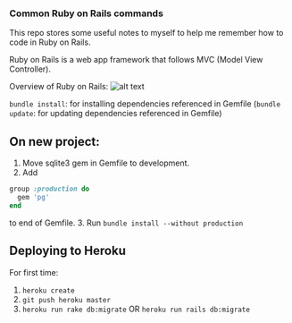 ### Common Ruby on Rails commands

This repo stores some useful notes to myself to help me remember how to code in Ruby on Rails. 

Ruby on Rails is a web app framework that follows MVC (Model View Controller).

Overview of Ruby on Rails:
![alt text](https://i.stack.imgur.com/Sf2OQ.png "Visual Overview of Ruby on Rails")

`bundle install`: for installing dependencies referenced in Gemfile
(`bundle update`: for updating dependencies referenced in Gemfile)

## On new project:
1. Move sqlite3 gem in Gemfile to development.
2. Add 
```ruby
group :production do
  gem 'pg'
end
```
   to end of Gemfile.
3. Run `bundle install --without production`

## Deploying to Heroku
For first time:
1. `heroku create`
2. `git push heroku master`
3. `heroku run rake db:migrate`
   OR
   `heroku run rails db:migrate`

   
